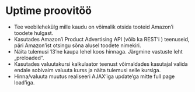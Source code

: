# Uptime proovitöö

* Tee veebilehekülg mille kaudu on võimalik otsida tooteid Amazon’i toodete hulgast.
* Kasutades Amazon’i Product Advertising API (võib ka REST’i ) teenuseid, päri Amazon’ist otsingu sõna alusel toodete nimekiri.
* Näita tulemusi 13’ne kaupa lehel koos hinnaga. Järgmine vastuste leht „preloaded“.
* Kasutades valuutakursi kalkulaator teenust võimaldades kasutajal valida endale sobivaim valuuta kurss ja näita tulemusi selle kursiga.
* Hinna/valuuta muutus realiseeri AJAX’iga update’ga mitte full page load’iga.
